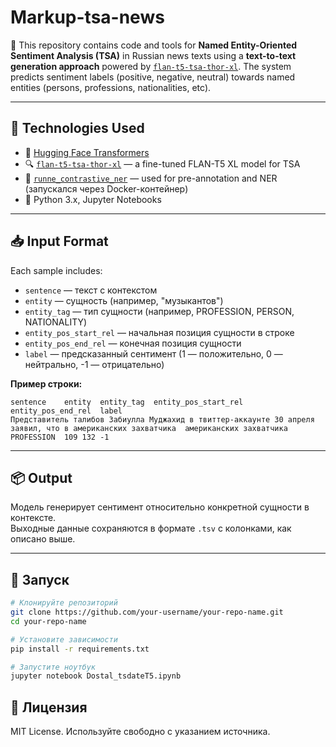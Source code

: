 # Markup-tsa-news

🧠 This repository contains code and tools for **Named Entity-Oriented Sentiment Analysis (TSA)** in Russian news texts using a **text-to-text generation approach** powered by [`flan-t5-tsa-thor-xl`](https://huggingface.co/nicolay-r/flan-t5-tsa-thor-xl). The system predicts sentiment labels (positive, negative, neutral) towards named entities (persons, professions, nationalities, etc).

---

## 🔧 Technologies Used

- 🤗 [Hugging Face Transformers](https://huggingface.co/)  
- 🔍 [`flan-t5-tsa-thor-xl`](https://huggingface.co/nicolay-r/flan-t5-tsa-thor-xl) — a fine-tuned FLAN-T5 XL model for TSA  
- 🧪 [`runne_contrastive_ner`](https://github.com/bond005/runne_contrastive_ner) — used for pre-annotation and NER (запускался через Docker-контейнер)
- 🐍 Python 3.x, Jupyter Notebooks

---

## 📥 Input Format

Each sample includes:
- `sentence` — текст с контекстом
- `entity` — сущность (например, "музыкантов")
- `entity_tag` — тип сущности (например, PROFESSION, PERSON, NATIONALITY)
- `entity_pos_start_rel` — начальная позиция сущности в строке
- `entity_pos_end_rel` — конечная позиция сущности
- `label` — предсказанный сентимент (1 — положительно, 0 — нейтрально, -1 — отрицательно)

**Пример строки:**

```tsv
sentence	entity	entity_tag	entity_pos_start_rel	entity_pos_end_rel	label
Представитель талибов Забиулла Муджахид в твиттер-аккаунте 30 апреля заявил, что в американских захватчика	американских захватчика	PROFESSION	109	132	-1
```

---

## 📦 Output

Модель генерирует сентимент относительно конкретной сущности в контексте.  
Выходные данные сохраняются в формате `.tsv` с колонками, как описано выше.

---

## 🚀 Запуск

```bash
# Клонируйте репозиторий
git clone https://github.com/your-username/your-repo-name.git
cd your-repo-name

# Установите зависимости
pip install -r requirements.txt

# Запустите ноутбук
jupyter notebook Dostal_tsdateT5.ipynb
```



## 📄 Лицензия

MIT License. Используйте свободно с указанием источника.
